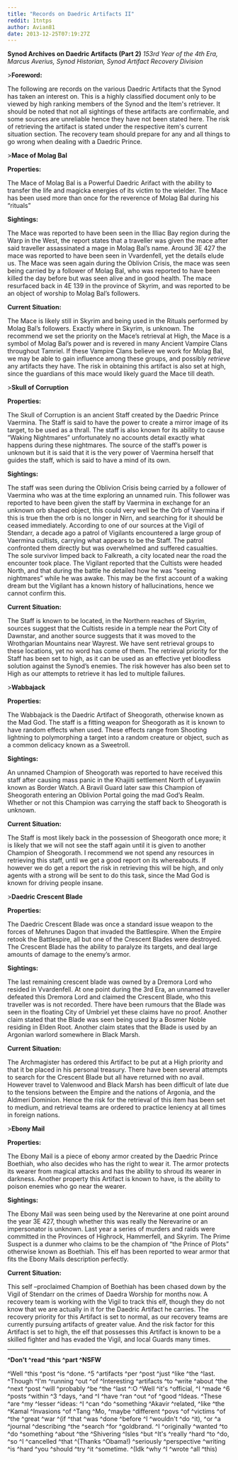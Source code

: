 ```yaml
---
title: "Records on Daedric Artifacts II"
reddit: 1tntps
author: Avian81
date: 2013-12-25T07:19:27Z
---
```


**Synod Archives on Daedric Artifacts (Part 2)** *153rd Year of the 4th Era, Marcus Averius, Synod Historian, Synod Artifact Recovery Division*

&gt;**Foreword:**

The following are records on the various Daedric Artifacts that the Synod has taken an interest on. This is a highly classified document only to be viewed by high ranking members of the Synod and the Item's retriever. It should be noted that not all sightings of these artifacts are confirmable, and some sources are unreliable hence they have not been stated here. The risk of retrieving the artifact is stated under the respective item's current situation section. The recovery team should prepare for any and all things to go wrong when dealing with a Daedric Prince.

&gt;**Mace of Molag Bal**

**Properties:**

The Mace of Molag Bal is a Powerful Daedric Arifact with the ability to transfer the life and magicka energies of its victim to the wielder. The Mace has been used more than once for the reverence of Molag Bal during his “rituals”

**Sightings:**

The Mace was reported to have been seen in the Illiac Bay region during the Warp in the West, the report states that a traveller was given the mace after said traveller assassinated a mage in Molag Bal’s name. Around 3E 427 the mace was reported to have been seen in Vvardenfell, yet the details elude us. The Mace was seen again during the Oblivion Crisis, the mace was seen being carried by a follower of Molag Bal, who was reported to have been killed the day before but was seen alive and in good health. The mace resurfaced back in 4E 139 in the province of Skyrim, and was reported to be an object of worship to Molag Bal’s followers.

**Current Situation:**

The Mace is likely still in Skyrim and being used in the Rituals performed by Molag Bal’s followers. Exactly where in Skyrim, is unknown. The recommend we set the priority on the Mace’s retrieval at High, the Mace is a symbol of Molag Bal’s power and is revered in many Ancient Vampire Clans throughout Tamriel. If these Vampire Clans believe we work for Molag Bal, we may be able to gain influence among these groups, and possibly *retrieve* any artifacts they have. The risk in obtaining this artifact is also set at high, since the guardians of this mace would likely guard the Mace till death.

&gt;**Skull of Corruption**

**Properties:**

The Skull of Corruption is an ancient Staff created by the Daedric Prince Vaermina. The Staff is said to have the power to create a mirror image of its target, to be used as a thrall. The staff is also known for its ability to cause “Waking Nightmares” unfortunately no accounts detail exactly what happens during these nightmares. The source of the staff’s power is unknown but it is said that it is the very power of Vaermina herself that guides the staff, which is said to have a mind of its own.

**Sightings:**

The staff was seen during the Oblivion Crisis being carried by a follower of Vaermina who was at the time exploring an unnamed ruin. This follower was reported to have been given the staff by Vaermina in exchange for an unknown orb shaped object, this could very well be the Orb of Vaermina if this is true then the orb is no longer in Nirn, and searching for it should be ceased immediately. According to one of our sources at the Vigil of Stendarr, a decade ago a patrol of Vigilants encountered a large group of Vaermina cultists, carrying what appears to be the Staff. The patrol confronted them directly but was overwhelmed and suffered casualties. The sole survivor limped back to Falkreath, a city located near the road the encounter took place. The Vigilant reported that the Cultists were headed North, and that during the battle he detailed how he was “seeing nightmares” while he was awake. This may be the first account of a waking dream but the Vigilant has a known history of hallucinations, hence we cannot confirm this.

**Current Situation:**

The Staff is known to be located, in the Northern reaches of Skyrim, sources suggest that the Cultists reside in a temple near the Port City of Dawnstar, and another source suggests that it was moved to the Wrothgarian Mountains near Wayrest. We have sent retrieval groups to these locations, yet no word has come of them. The retrieval priority for the Staff has been set to high, as it can be used as an effective yet bloodless solution against the Synod’s enemies. The risk however has also been set to High as our attempts to retrieve it has led to multiple failures.

&gt;**Wabbajack**

**Properties:**

The Wabbajack is the Daedric Artifact of Sheogorath, otherwise known as the Mad God. The staff is a fitting weapon for Sheogorath as it is known to have random effects when used. These effects range from Shooting lightning to polymorphing a target into a random creature or object, such as a common delicacy known as a Sweetroll.

**Sightings:**

An unnamed Champion of Sheogorath was reported to have received this staff after causing mass panic in the Khajiiti settlement North of Leyawiin known as Border Watch.  A Bravil Guard later saw this Champion of Sheogorath entering an Oblivion Portal going the mad God’s Realm. Whether or not this Champion was carrying the staff back to Sheogorath is unknown.

**Current Situation:**

The Staff is most likely back in the possession of Sheogorath once more; it is likely that we will not see the staff again until it is given to another Champion of Sheogorath. I recommend we not spend any resources in retrieving this staff, until we get a good report on its whereabouts. If however we do get a report the risk in retrieving this will be high, and only agents with a strong will be sent to do this task, since the Mad God is known for driving people insane.

&gt;**Daedric Crescent Blade**

**Properties:**

The Daedric Crescent Blade was once a standard issue weapon to the forces of Mehrunes Dagon that invaded the Battlespire. When the Empire retook the Battlespire, all but one of the Crescent Blades were destroyed. The Crescent Blade has the ability to paralyze its targets, and deal large amounts of damage to the enemy’s armor.

**Sightings:**

The last remaining crescent blade was owned by a Dremora Lord who resided in Vvardenfell. At one point during the 3rd Era, an unnamed traveller defeated this Dremora Lord and claimed the Crescent Blade, who this traveller was is not recorded. There have been rumours that the Blade was seen in the floating City of Umbriel yet these claims have no proof. Another claim stated that the Blade was seen being used by a Bosmer Noble residing in Elden Root. Another claim states that the Blade is used by an Argonian warlord somewhere in Black Marsh.

**Current Situation:**

The Archmagister has ordered this Artifact to be put at a High priority and that it be placed in his personal treasury. There have been several attempts to search for the Crescent Blade but all have returned with no avail. However travel to Valenwood and Black Marsh has been difficult of late due to the tensions between the Empire and the nations of Argonia, and the Aldmeri Dominion. Hence the risk for the retrieval of this item has been set to medium, and retrieval teams are ordered to practice leniency at all times in foreign nations.

&gt;**Ebony Mail**

**Properties:**

The Ebony Mail is a piece of ebony armor created by the Daedric Prince Boethiah, who also decides who has the right to wear it.  The armor protects its wearer from magical attacks and has the ability to shroud its wearer in darkness. Another property this Artifact is known to have, is the ability to poison enemies who go near the wearer.

**Sightings:**

The Ebony Mail was seen being used by the Nerevarine at one point around the year 3E 427, though whether this was really the Nerevarine or an impersonator is unknown. Last year a series of murders and raids were committed in the Provinces of Highrock, Hammerfell, and Skyrim. The Prime Suspect is a dunmer who claims to be the champion of “the Prince of Plots” otherwise known as Boethiah. This elf has been reported to wear armor that fits the Ebony Mails description perfectly.

**Current Situation:**

This self –proclaimed Champion of Boethiah has been chased down by the Vigil of Stendarr on the crimes of Daedra Worship for months now. A recovery team is working with the Vigil to track this elf, though they do not know that we are actually in it for the Daedric Artifact he carries. The recovery priority for this Artifact is set to normal, as our recovery teams are currently pursuing artifacts of greater value. And the risk factor for this Artifact is set to high, the elf that possesses this Artifact is known to be a skilled fighter and has evaded the Vigil, and local Guards many times.

*****
**^Don't ^read ^this ^part ^NSFW**

^Well ^this ^post ^is ^done. ^5 ^artifacts ^per ^post ^just ^like ^the ^last. ^Though ^I'm ^running ^out ^of ^Interesting ^artifacts ^to ^write ^about ^the ^next ^post ^will ^probably ^be ^the ^last ^:O
^Well ^it's ^official, ^I ^made ^6 ^posts ^within ^3 ^days, ^and ^I ^have ^ran ^out ^of ^good ^Ideas. ^These ^are ^my ^lesser ^ideas: ^I ^can ^do ^something ^Akavir ^related, ^like ^the ^Kamal ^Invasions ^of ^Tang ^Mo, ^maybe ^different ^povs ^of ^victims ^of ^the ^great ^war ^\(if ^that ^was ^done ^before ^I ^wouldn't ^do ^it), ^or ^a ^journal ^describing ^the ^search ^for ^goldbrand. ^I ^originally ^wanted ^to ^do ^something ^about ^the ^Shivering ^Isles ^but ^It's ^really ^hard ^to ^do, ^so ^I ^cancelled ^that ^\(Thanks ^Obama!) ^seriously ^perspective ^writing ^is ^hard ^you ^should ^try ^it ^sometime. ^\(Idk ^why ^I ^wrote ^all ^this)  

